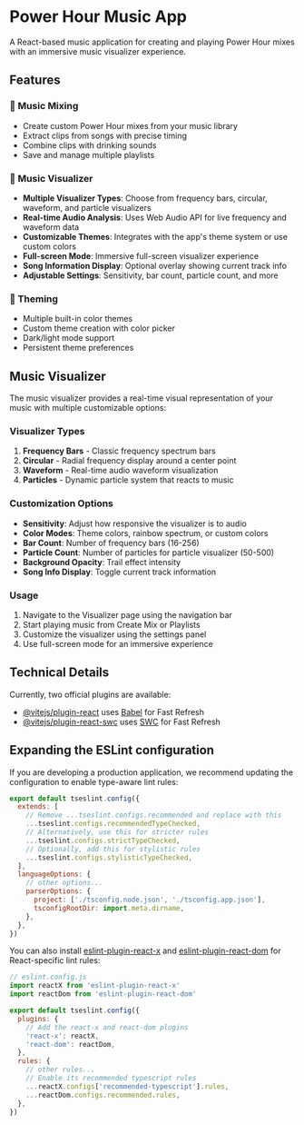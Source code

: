# Power Hour Music App

A React-based music application for creating and playing Power Hour mixes with an immersive music visualizer experience.

## Features

### 🎵 Music Mixing
- Create custom Power Hour mixes from your music library
- Extract clips from songs with precise timing
- Combine clips with drinking sounds
- Save and manage multiple playlists

### 🎨 Music Visualizer
- **Multiple Visualizer Types**: Choose from frequency bars, circular, waveform, and particle visualizers
- **Real-time Audio Analysis**: Uses Web Audio API for live frequency and waveform data
- **Customizable Themes**: Integrates with the app's theme system or use custom colors
- **Full-screen Mode**: Immersive full-screen visualizer experience
- **Song Information Display**: Optional overlay showing current track info
- **Adjustable Settings**: Sensitivity, bar count, particle count, and more

### 🎨 Theming
- Multiple built-in color themes
- Custom theme creation with color picker
- Dark/light mode support
- Persistent theme preferences

## Music Visualizer

The music visualizer provides a real-time visual representation of your music with multiple customizable options:

### Visualizer Types
1. **Frequency Bars** - Classic frequency spectrum bars
2. **Circular** - Radial frequency display around a center point
3. **Waveform** - Real-time audio waveform visualization
4. **Particles** - Dynamic particle system that reacts to music

### Customization Options
- **Sensitivity**: Adjust how responsive the visualizer is to audio
- **Color Modes**: Theme colors, rainbow spectrum, or custom colors
- **Bar Count**: Number of frequency bars (16-256)
- **Particle Count**: Number of particles for particle visualizer (50-500)
- **Background Opacity**: Trail effect intensity
- **Song Info Display**: Toggle current track information

### Usage
1. Navigate to the Visualizer page using the navigation bar
2. Start playing music from Create Mix or Playlists
3. Customize the visualizer using the settings panel
4. Use full-screen mode for an immersive experience

## Technical Details

Currently, two official plugins are available:

- [@vitejs/plugin-react](https://github.com/vitejs/vite-plugin-react/blob/main/packages/plugin-react) uses [Babel](https://babeljs.io/) for Fast Refresh
- [@vitejs/plugin-react-swc](https://github.com/vitejs/vite-plugin-react/blob/main/packages/plugin-react-swc) uses [SWC](https://swc.rs/) for Fast Refresh

## Expanding the ESLint configuration

If you are developing a production application, we recommend updating the configuration to enable type-aware lint rules:

```js
export default tseslint.config({
  extends: [
    // Remove ...tseslint.configs.recommended and replace with this
    ...tseslint.configs.recommendedTypeChecked,
    // Alternatively, use this for stricter rules
    ...tseslint.configs.strictTypeChecked,
    // Optionally, add this for stylistic rules
    ...tseslint.configs.stylisticTypeChecked,
  ],
  languageOptions: {
    // other options...
    parserOptions: {
      project: ['./tsconfig.node.json', './tsconfig.app.json'],
      tsconfigRootDir: import.meta.dirname,
    },
  },
})
```

You can also install [eslint-plugin-react-x](https://github.com/Rel1cx/eslint-react/tree/main/packages/plugins/eslint-plugin-react-x) and [eslint-plugin-react-dom](https://github.com/Rel1cx/eslint-react/tree/main/packages/plugins/eslint-plugin-react-dom) for React-specific lint rules:

```js
// eslint.config.js
import reactX from 'eslint-plugin-react-x'
import reactDom from 'eslint-plugin-react-dom'

export default tseslint.config({
  plugins: {
    // Add the react-x and react-dom plugins
    'react-x': reactX,
    'react-dom': reactDom,
  },
  rules: {
    // other rules...
    // Enable its recommended typescript rules
    ...reactX.configs['recommended-typescript'].rules,
    ...reactDom.configs.recommended.rules,
  },
})
```

